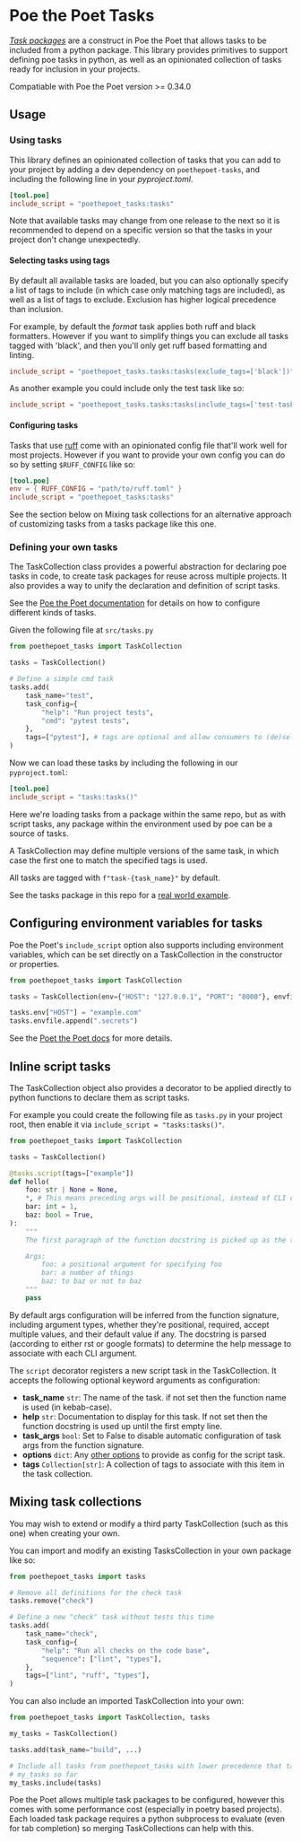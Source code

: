 Poe the Poet Tasks
==================

[_Task packages_](https://poethepoet.natn.io/guides/packaged_tasks.html) are a construct in Poe the Poet that allows tasks to be included from a python package. This library provides primitives to support defining poe tasks in python, as well as an opinionated collection of tasks ready for inclusion in your projects.

Compatiable with Poe the Poet version >= 0.34.0

## Usage

### Using tasks

This library defines an opinionated collection of tasks that you can add to your project by adding a dev dependency on `poethepoet-tasks`, and including the following line in your _pyproject.toml_.

```toml
[tool.poe]
include_script = "poethepoet_tasks:tasks"
```

Note that available tasks may change from one release to the next so it is recommended to depend on a specific version so that the tasks in your project don't change unexpectedly.

#### Selecting tasks using tags

By default all available tasks are loaded, but you can also optionally specify a list of tags to include (in which case only matching tags are included), as well as a list of tags to exclude. Exclusion has higher logical precedence than inclusion.

For example, by default the *format* task applies both ruff and black formatters. However if you want to simplify things you can exclude all tasks tagged with 'black', and then you'll only get ruff based formatting and linting.

```toml
include_script = "poethepoet_tasks.tasks:tasks(exclude_tags=['black'])"
```

As another example you could include only the test task like so:

```toml
include_script = "poethepoet_tasks.tasks:tasks(include_tags=['test-task'])"
```

#### Configuring tasks

Tasks that use [ruff](https://docs.astral.sh/ruff/) come with an opinionated config file that'll work well for most projects. However if you want to provide your own config you can do so by setting `$RUFF_CONFIG` like so:

```toml
[tool.poe]
env = { RUFF_CONFIG = "path/to/ruff.toml" }
include_script = "poethepoet_tasks:tasks"
```

See the section below on Mixing task collections for an alternative approach of customizing tasks from a tasks package like this one.

### Defining your own tasks

The TaskCollection class provides a powerful abstraction for declaring poe tasks in code, to create task packages for reuse across multiple projects. It also provides a way to unify the declaration and definition of script tasks.

See the [Poe the Poet documentation](https://poethepoet.natn.io/tasks/index.html) for details on how to configure different kinds of tasks.

Given the following file at `src/tasks.py`

```python
from poethepoet_tasks import TaskCollection

tasks = TaskCollection()

# Define a simple cmd task
tasks.add(
    task_name="test",
    task_config={
        "help": "Run project tests",
        "cmd": "pytest tests",
    },
    tags=["pytest"], # tags are optional and allow consumers to (de)select this task for inclusion
)
```

Now we can load these tasks by including the following in our `pyproject.toml`:

```toml
[tool.poe]
include_script = "tasks:tasks()"
```

Here we're loading tasks from a package within the same repo, but as with script tasks, any package within the environment used by poe can be a source of tasks.

A TaskCollection may define multiple versions of the same task, in which case the first one to match the specified tags is used.

All tasks are tagged with `f"task-{task_name}"` by default.

See the tasks package in this repo for a [real world example](https://github.com/nat-n/poethepoet-tasks/blob/main/src/poethepoet_tasks/tasks.py).

## Configuring environment variables for tasks

Poe the Poet's `include_script` option also supports including environment variables, which can be set directly on a TaskCollection in the constructor or properties.

```python
from poethepoet_tasks import TaskCollection

tasks = TaskCollection(env={"HOST": "127.0.0.1", "PORT": "8000"}, envfile=[".env"])

tasks.env["HOST"] = "example.com"
tasks.envfile.append(".secrets")
```

See the [Poet the Poet docs](https://poethepoet.natn.io/global_options.html#global-environment-variables) for more details.

## Inline script tasks

The TaskCollection object also provides a decorator to be applied directly to python functions to declare them as script tasks.

For example you could create the following file as `tasks.py` in your project root, then enable it via `include_script = "tasks:tasks()"`.

```python
from poethepoet_tasks import TaskCollection

tasks = TaskCollection()

@tasks.script(tags=["example"])
def hello(
    foo: str | None = None,
    *, # This means preceding args will be positional, instead of CLI options
    bar: int = 1,
    baz: bool = True,
):
    """
    The first paragraph of the function docstring is picked up as the task help message!

    Args:
        foo: a positional argument for specifying foo
        bar: a number of things
        baz: to baz or not to baz
    """
    pass
```

By default args configuration will be inferred from the function signature, including argument types, whether they're positional, required, accept multiple values, and their default value if any. The docstring is parsed (according to either rst or google formats) to determine the help message to associate with each CLI argument.

The `script` decorator registers a new script task in the TaskCollection. It accepts the following optional keyword arguments as configuration:

- **task_name** `str`: The name of the task. if not set then the function name is used (in kebab-case).
- **help** `str`: Documentation to display for this task. If not set then the function docstring is used up until the first empty line.
- **task_args** `bool`: Set to False to disable automatic configuration of task args from the function signature.
- **options** `dict`: Any [other options](https://poethepoet.natn.io/tasks/task_types/script.html#available-task-options) to provide as config for the script task.
- **tags** `Collection[str]`: A collection of tags to associate with this item in the task collection.

## Mixing task collections

You may wish to extend or modify a third party TaskCollection (such as this one) when creating your own.

You can import and modify an existing TasksCollection in your own package like so:

```python
from poethepoet_tasks import tasks

# Remove all definitions for the check task
tasks.remove("check")

# Define a new "check" task without tests this time
tasks.add(
    task_name="check",
    task_config={
        "help": "Run all checks on the code base",
        "sequence": ["lint", "types"],
    },
    tags=["lint", "ruff", "types"],
)
```

You can also include an imported TaskCollection into your own:

```python
from poethepoet_tasks import TaskCollection, tasks

my_tasks = TaskCollection()

tasks.add(task_name="build", ...)

# Include all tasks from poethepoet_tasks with lower precedence that tasks added to
# my_tasks so far
my_tasks.include(tasks)
```

Poe the Poet allows multiple task packages to be configured, however this comes with some performance cost (especially in poetry based projects). Each loaded task package requires a python subprocess to evaluate (even for tab completion) so merging TaskCollections can help with this.

